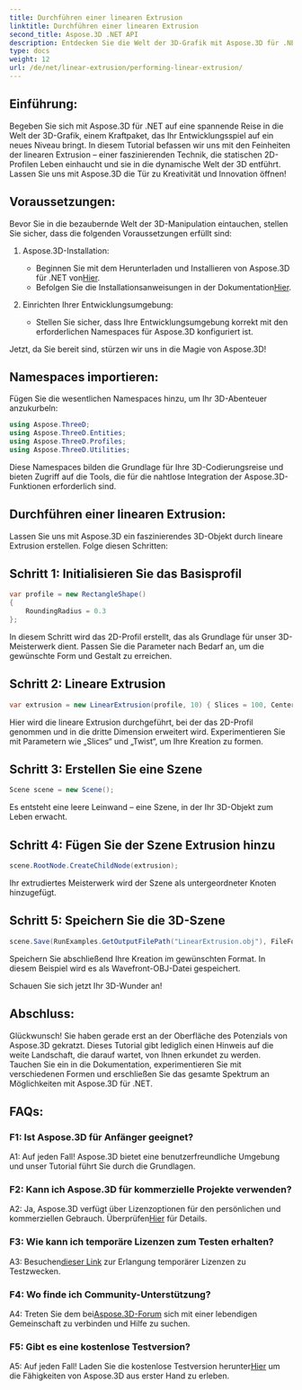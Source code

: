```yaml
---
title: Durchführen einer linearen Extrusion
linktitle: Durchführen einer linearen Extrusion
second_title: Aspose.3D .NET API
description: Entdecken Sie die Welt der 3D-Grafik mit Aspose.3D für .NET. Durchführen der linearen Extrusion in dieser Schritt-für-Schritt-Anleitung.
type: docs
weight: 12
url: /de/net/linear-extrusion/performing-linear-extrusion/
---
```

## Einführung:

Begeben Sie sich mit Aspose.3D für .NET auf eine spannende Reise in die Welt der 3D-Grafik, einem Kraftpaket, das Ihr Entwicklungsspiel auf ein neues Niveau bringt. In diesem Tutorial befassen wir uns mit den Feinheiten der linearen Extrusion – einer faszinierenden Technik, die statischen 2D-Profilen Leben einhaucht und sie in die dynamische Welt der 3D entführt. Lassen Sie uns mit Aspose.3D die Tür zu Kreativität und Innovation öffnen!

## Voraussetzungen:

Bevor Sie in die bezaubernde Welt der 3D-Manipulation eintauchen, stellen Sie sicher, dass die folgenden Voraussetzungen erfüllt sind:

1. Aspose.3D-Installation:
   -  Beginnen Sie mit dem Herunterladen und Installieren von Aspose.3D für .NET von[Hier](https://releases.aspose.com/3d/net/).
   -  Befolgen Sie die Installationsanweisungen in der Dokumentation[Hier](https://reference.aspose.com/3d/net/).

2. Einrichten Ihrer Entwicklungsumgebung:
   - Stellen Sie sicher, dass Ihre Entwicklungsumgebung korrekt mit den erforderlichen Namespaces für Aspose.3D konfiguriert ist.

Jetzt, da Sie bereit sind, stürzen wir uns in die Magie von Aspose.3D!

## Namespaces importieren:

Fügen Sie die wesentlichen Namespaces hinzu, um Ihr 3D-Abenteuer anzukurbeln:

```csharp
using Aspose.ThreeD;
using Aspose.ThreeD.Entities;
using Aspose.ThreeD.Profiles;
using Aspose.ThreeD.Utilities;
```

Diese Namespaces bilden die Grundlage für Ihre 3D-Codierungsreise und bieten Zugriff auf die Tools, die für die nahtlose Integration der Aspose.3D-Funktionen erforderlich sind.

## Durchführen einer linearen Extrusion:

Lassen Sie uns mit Aspose.3D ein faszinierendes 3D-Objekt durch lineare Extrusion erstellen. Folge diesen Schritten:

## Schritt 1: Initialisieren Sie das Basisprofil
```csharp
var profile = new RectangleShape()
{
    RoundingRadius = 0.3
};
```

In diesem Schritt wird das 2D-Profil erstellt, das als Grundlage für unser 3D-Meisterwerk dient. Passen Sie die Parameter nach Bedarf an, um die gewünschte Form und Gestalt zu erreichen.

## Schritt 2: Lineare Extrusion
```csharp
var extrusion = new LinearExtrusion(profile, 10) { Slices = 100, Center = true, Twist = 360, TwistOffset = new Vector3(10, 0, 0) };
```

Hier wird die lineare Extrusion durchgeführt, bei der das 2D-Profil genommen und in die dritte Dimension erweitert wird. Experimentieren Sie mit Parametern wie „Slices“ und „Twist“, um Ihre Kreation zu formen.

## Schritt 3: Erstellen Sie eine Szene
```csharp
Scene scene = new Scene();
```

Es entsteht eine leere Leinwand – eine Szene, in der Ihr 3D-Objekt zum Leben erwacht.

## Schritt 4: Fügen Sie der Szene Extrusion hinzu
```csharp
scene.RootNode.CreateChildNode(extrusion);
```

Ihr extrudiertes Meisterwerk wird der Szene als untergeordneter Knoten hinzugefügt.

## Schritt 5: Speichern Sie die 3D-Szene
```csharp
scene.Save(RunExamples.GetOutputFilePath("LinearExtrusion.obj"), FileFormat.WavefrontOBJ);
```

Speichern Sie abschließend Ihre Kreation im gewünschten Format. In diesem Beispiel wird es als Wavefront-OBJ-Datei gespeichert.

Schauen Sie sich jetzt Ihr 3D-Wunder an!

## Abschluss:

Glückwunsch! Sie haben gerade erst an der Oberfläche des Potenzials von Aspose.3D gekratzt. Dieses Tutorial gibt lediglich einen Hinweis auf die weite Landschaft, die darauf wartet, von Ihnen erkundet zu werden. Tauchen Sie ein in die Dokumentation, experimentieren Sie mit verschiedenen Formen und erschließen Sie das gesamte Spektrum an Möglichkeiten mit Aspose.3D für .NET.

## FAQs:

### F1: Ist Aspose.3D für Anfänger geeignet?

A1: Auf jeden Fall! Aspose.3D bietet eine benutzerfreundliche Umgebung und unser Tutorial führt Sie durch die Grundlagen.

### F2: Kann ich Aspose.3D für kommerzielle Projekte verwenden?

 A2: Ja, Aspose.3D verfügt über Lizenzoptionen für den persönlichen und kommerziellen Gebrauch. Überprüfen[Hier](https://purchase.aspose.com/buy) für Details.

### F3: Wie kann ich temporäre Lizenzen zum Testen erhalten?

 A3: Besuchen[dieser Link](https://purchase.aspose.com/temporary-license/) zur Erlangung temporärer Lizenzen zu Testzwecken.

### F4: Wo finde ich Community-Unterstützung?

 A4: Treten Sie dem bei[Aspose.3D-Forum](https://forum.aspose.com/c/3d/18) sich mit einer lebendigen Gemeinschaft zu verbinden und Hilfe zu suchen.

### F5: Gibt es eine kostenlose Testversion?

 A5: Auf jeden Fall! Laden Sie die kostenlose Testversion herunter[Hier](https://releases.aspose.com/) um die Fähigkeiten von Aspose.3D aus erster Hand zu erleben.